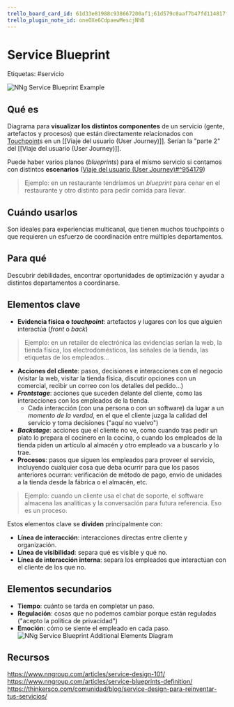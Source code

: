 ```yaml
---
trello_board_card_id: 61d33e81988c938667200af1;61d579c0aaf7b47fd114817f
trello_plugin_note_id: oneOXe6CdpaewMescjNhB
---
```

# Service Blueprint
Etiquetas: #servicio 

![NNg Service Blueprint Example](https://media.nngroup.com/media/editor/2017/08/22/nng-service-blueprint-example.png)

## Qué es
Diagrama para **visualizar los distintos componentes** de un servicio (gente, artefactos y procesos) que están directamente relacionados con [Touchpoint](../recursos/glosario/touchpoint.md)s en un [[Viaje del usuario (User Journey)]]. Serían la "parte 2" del [[Viaje del usuario (User Journey)]].

Puede haber varios planos (*blueprints*) para el mismo servicio si contamos con distintos **escenarios** ([Viaje del usuario (User Journey)#^954179](../false))

> Ejemplo: en un restaurante tendríamos un *blueprint* para cenar en el restaurante y otro distinto para pedir comida para llevar.

## Cuándo usarlos
Son ideales para experiencias multicanal, que tienen muchos touchpoints o que requieren un esfuerzo de coordinación entre múltiples departamentos.

## Para qué
Descubrir debilidades, encontrar oportunidades de optimización y ayudar a distintos departamentos a coordinarse.

## Elementos clave
- **Evidencia física o *touchpoint***: artefactos y lugares con los que alguien interactúa (*front* o *back*)
> Ejemplo: en un retailer de electrónica las evidencias serían la web, la tienda física, los electrodomésticos, las señales de la tienda, las etiquetas de los empleados...
- **Acciones del cliente**: pasos, decisiones e interacciones con el negocio (visitar la web, visitar la tienda física, discutir opciones con un comercial, recibir un correo con los detalles del pedido...)
- ***Frontstage***: acciones que suceden delante del cliente, como las interacciones con los empleados de la tienda.
	- Cada interacción (con una persona o con un software) da lugar a un *momento de la verdad*, en el que el cliente juzga la calidad del servicio y toma decisiones ("aquí no vuelvo")
- ***Backstage***: acciones que el cliente no ve, como cuando tras pedir un plato lo prepara el cocinero en la cocina, o cuando los empleados de la tienda piden un artículo al almacén y otro empleado va a buscarlo y lo trae.
- **Procesos**: pasos que siguen los empleados para proveer el servicio, incluyendo cualquier cosa que deba ocurrir para que los pasos anteriores ocurran: verificación de método de pago, envío de unidades a la tienda desde la fábrica o el almacén, etc.
> Ejemplo: cuando un cliente usa el chat de soporte, el software almacena las analíticas y la conversación para futura referencia. Eso es un proceso.

Estos elementos clave se **dividen** principalmente con:
- **Línea de interacción**: interacciones directas entre cliente y organización.
- **Línea de visibilidad**: separa qué es visible y qué no.
- **Línea de interacción interna**: separa los empleados que interactúan con el cliente de los que no.

## Elementos secundarios
- **Tiempo**: cuánto se tarda en completar un paso.
- **Regulación**: cosas que no podemos cambiar porque están reguladas ("acepto la política de privacidad")
- **Emoción**: cómo se siente el empleado en cada paso.
![NNg Service Blueprint Additional Elements Diagram](https://media.nngroup.com/media/editor/2017/08/22/nng-service-blueprint-additional-elements.png)

## Recursos
https://www.nngroup.com/articles/service-design-101/
https://www.nngroup.com/articles/service-blueprints-definition/
https://thinkersco.com/comunidad/blog/service-design-para-reinventar-tus-servicios/

